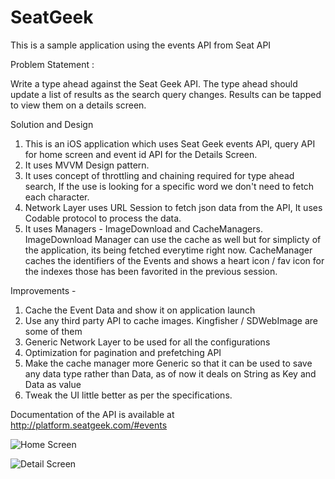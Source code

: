 # SeatGeek
This is a sample application using the events API from Seat API 

Problem Statement :

Write a type ahead against the Seat Geek API. The type ahead should update a list of results as the search query changes. Results can be tapped to view them on a details screen.

Solution and Design

1. This is an iOS application which uses Seat Geek events API, query API for home screen and event id API for the Details Screen.
2. It uses MVVM Design pattern.
3. It uses concept of throttling and chaining required for type ahead search, If the use is looking for a specific word we don't need to fetch each character.
4. Network Layer uses URL Session to fetch json data from the API, It uses Codable protocol to process the data.
5. It uses Managers - ImageDownload and CacheManagers. ImageDownload Manager can use the cache as well but for simplicty of the application, its being fetched everytime right now. CacheManager caches the identifiers of the Events and shows a heart icon / fav icon for the indexes those has been favorited in the previous session.

Improvements -

1. Cache the Event Data and show it on application launch
2. Use any third party API to cache images. Kingfisher / SDWebImage are some of them
3. Generic Network Layer to be used for all the configurations
4. Optimization for pagination and prefetching API 
5. Make the cache manager more Generic so that it can be used to save any data type rather than Data, as of now it deals on String as Key and Data as value
6. Tweak the UI little better as per the specifications. 

Documentation of the API is available at http://platform.seatgeek.com/#events

![Home Screen](https://github.com/irahuldubey/SeatGeek/blob/main/1st.png)

![Detail Screen](https://github.com/irahuldubey/SeatGeek/blob/main/2nd.png)
